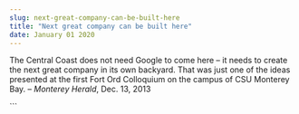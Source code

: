 ```yaml
---
slug: next-great-company-can-be-built-here
title: "Next great company can be built here"
date: January 01 2020
---
```


 
<p>
  The Central Coast does not need Google to come here – it needs to create the
  next great company in its own backyard. That was just one of the ideas
  presented at the first Fort Ord Colloquium on the campus of CSU Monterey Bay.
  – <em>Monterey Herald</em>, Dec. 13, 2013
</p>
```
